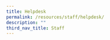```yaml
---
title: Helpdesk
permalink: /resources/staff/helpdesk/
description: ""
third_nav_title: Staff
---
```

